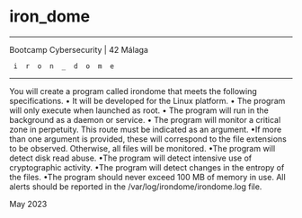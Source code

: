 # iron_dome

_____________________________________
 Bootcamp Cybersecurity | 42 Málaga
 
     i  r  o  n  _  d  o  m  e
_____________________________________

You will create a program called irondome that meets the following specifications.
• It will be developed for the Linux platform.
• The program will only execute when launched as root.
• The program will run in the background as a daemon or service.
• The program will monitor a critical zone in perpetuity. This route must be indicated as an argument.
•If more than one argument is provided, these will correspond to the file extensions
to be observed. Otherwise, all files will be monitored.
•The program will detect disk read abuse.
•The program will detect intensive use of cryptographic activity.
•The program will detect changes in the entropy of the files.
•The program should never exceed 100 MB of memory in use.
All alerts should be reported in the /var/log/irondome/irondome.log file.


May 2023